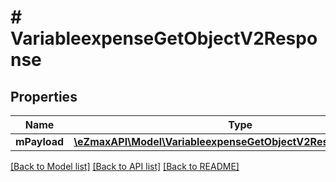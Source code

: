 # # VariableexpenseGetObjectV2Response

## Properties

Name | Type | Description | Notes
------------ | ------------- | ------------- | -------------
**mPayload** | [**\eZmaxAPI\Model\VariableexpenseGetObjectV2ResponseMPayload**](VariableexpenseGetObjectV2ResponseMPayload.md) |  |

[[Back to Model list]](../../README.md#models) [[Back to API list]](../../README.md#endpoints) [[Back to README]](../../README.md)
